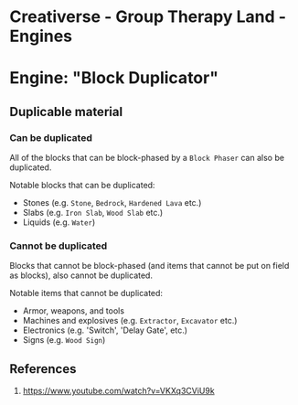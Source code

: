 # Creativerse - Group Therapy Land - Engines

# Engine: "Block Duplicator"

## Duplicable material

### Can be duplicated

All of the blocks that can be block-phased by a `Block Phaser` can also be 
duplicated.

Notable blocks that can be duplicated:

 - Stones (e.g. `Stone`, `Bedrock`, `Hardened Lava` etc.)
 - Slabs (e.g. `Iron Slab`, `Wood Slab` etc.)
 - Liquids (e.g. `Water`)

### Cannot be duplicated

Blocks that cannot be block-phased (and items that cannot be put on field as 
blocks), also cannot be duplicated.

Notable items that cannot be duplicated:

 - Armor, weapons, and tools
 - Machines and explosives (e.g. `Extractor`, `Excavator` etc.)
 - Electronics (e.g. 'Switch', 'Delay Gate', etc.)
 - Signs (e.g. `Wood Sign`)

## References

1. https://www.youtube.com/watch?v=VKXq3CViU9k
